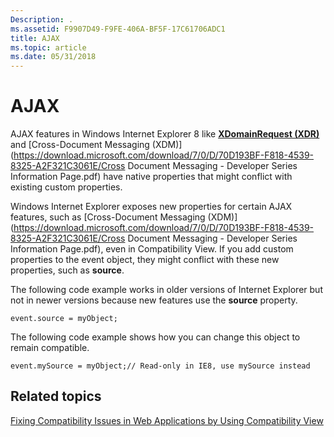 ```yaml
---
Description: .
ms.assetid: F9907D49-F9FE-406A-BF5F-17C61706ADC1
title: AJAX
ms.topic: article
ms.date: 05/31/2018
---
```


# AJAX

AJAX features in Windows Internet Explorer 8 like [**XDomainRequest (XDR)**](https://msdn.microsoft.com/library/Cc288060(v=VS.85).aspx) and [Cross-Document Messaging (XDM)](https://download.microsoft.com/download/7/0/D/70D193BF-F818-4539-8325-A2F321C3061E/Cross Document Messaging - Developer Series Information Page.pdf) have native properties that might conflict with existing custom properties.

Windows Internet Explorer exposes new properties for certain AJAX features, such as [Cross-Document Messaging (XDM)](https://download.microsoft.com/download/7/0/D/70D193BF-F818-4539-8325-A2F321C3061E/Cross Document Messaging - Developer Series Information Page.pdf), even in Compatibility View. If you add custom properties to the event object, they might conflict with these new properties, such as **source**.

The following code example works in older versions of Internet Explorer but not in newer versions because new features use the **source** property.


```JScript
event.source = myObject;
```



The following code example shows how you can change this object to remain compatible.


```JScript
event.mySource = myObject;// Read-only in IE8, use mySource instead
```



## Related topics

<dl> <dt>

[Fixing Compatibility Issues in Web Applications by Using Compatibility View](remediating-web-applications-and-add-ons.md)
</dt> </dl>

 

 



